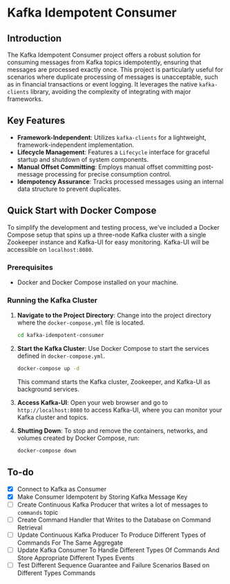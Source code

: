 # Kafka Idempotent Consumer

## Introduction

The Kafka Idempotent Consumer project offers a robust solution for consuming messages from Kafka topics idempotently,
ensuring that messages are processed exactly once. This project is particularly useful for scenarios where duplicate
processing of messages is unacceptable, such as in financial transactions or event logging. It leverages the
native `kafka-clients` library, avoiding the complexity of integrating with major frameworks.

## Key Features

- **Framework-Independent**: Utilizes `kafka-clients` for a lightweight, framework-independent implementation.
- **Lifecycle Management**: Features a `Lifecycle` interface for graceful startup and shutdown of system components.
- **Manual Offset Committing**: Employs manual offset committing post-message processing for precise consumption
  control.
- **Idempotency Assurance**: Tracks processed messages using an internal data structure to prevent duplicates.

## Quick Start with Docker Compose

To simplify the development and testing process, we've included a Docker Compose setup that spins up a three-node Kafka
cluster with a single Zookeeper instance and Kafka-UI for easy monitoring. Kafka-UI will be accessible
on `localhost:8080`.

### Prerequisites

- Docker and Docker Compose installed on your machine.

### Running the Kafka Cluster

1. **Navigate to the Project Directory**: Change into the project directory where the `docker-compose.yml` file is
   located.

    ```bash
    cd kafka-idempotent-consumer
    ```

2. **Start the Kafka Cluster**: Use Docker Compose to start the services defined in `docker-compose.yml`.

    ```bash
    docker-compose up -d
    ```

   This command starts the Kafka cluster, Zookeeper, and Kafka-UI as background services.

3. **Access Kafka-UI**: Open your web browser and go to `http://localhost:8080` to access Kafka-UI, where you can
   monitor your Kafka cluster and topics.

4. **Shutting Down**: To stop and remove the containers, networks, and volumes created by Docker Compose, run:

    ```bash
    docker-compose down
    ```

## To-do

- [x] Connect to Kafka as Consumer
- [x] Make Consumer Idempotent by Storing Kafka Message Key
- [ ] Create Continuous Kafka Producer that writes a lot of messages to `commands` topic
- [ ] Create Command Handler that Writes to the Database on Command Retrieval
- [ ] Update Continuous Kafka Producer To Produce Different Types of Commands For The Same Aggregate
- [ ] Update Kafka Consumer To Handle Different Types Of Commands And Store Appropriate Different Types Events
- [ ] Test Different Sequence Guarantee and Failure Scenarios Based on Different Types Commands